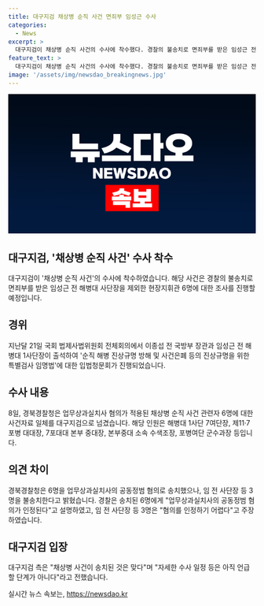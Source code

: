 ```yaml
---
title: 대구지검 채상병 순직 사건 면죄부 임성근 수사
categories:
  - News
excerpt: >
  대구지검이 채상병 순직 사건의 수사에 착수했다. 경찰의 불송치로 면죄부를 받은 임성근 전 해병대 사단장을 제외한 현장지휘관 6명이 업무상과실치사 혐의로 대구지검에 넘긴 자료를 기반으로 수사가 진행된다. 대구지검은 채상병 사건이 송치된 것은 맞다며 자세한 수사 일정 등은 아직 언급할 단계가 아니다라고 밝혔다. 해당 사건 관련하여 수사가 활발히 진행 중이며, 관련자들의 입장과 경찰의 조치가 계속해서 이슈가 될 전망이다.
feature_text: >
  대구지검이 채상병 순직 사건의 수사에 착수했다. 경찰의 불송치로 면죄부를 받은 임성근 전 해병대 사단장을 제외한 현장지휘관 6명이 업무상과실치사 혐의로 대구지검에 넘긴 자료를 기반으로 수사가 진행된다. 대구지검은 채상병 사건이 송치된 것은 맞다며 자세한 수사 일정 등은 아직 언급할 단계가 아니다라고 밝혔다. 해당 사건 관련하여 수사가 활발히 진행 중이며, 관련자들의 입장과 경찰의 조치가 계속해서 이슈가 될 전망이다.
image: '/assets/img/newsdao_breakingnews.jpg'
---
```


<p><img src="/assets/img/newsdao_breakingnews.jpg" alt="firstkoreanews 속보" /></p>

<h2>대구지검, '채상병 순직 사건' 수사 착수</h2>

<p data-ke-size="size16">대구지검이 '채상병 순직 사건'의 수사에 착수하였습니다. 해당 사건은 경찰의 불송치로 면죄부를 받은 임성근 전 해병대 사단장을 제외한 현장지휘관 6명에 대한 조사를 진행할 예정입니다.</p>

<h2 data-ke-size="size26">경위</h2>

<p data-ke-size="size16">지난달 21일 국회 법제사법위원회 전체회의에서 이종섭 전 국방부 장관과 임성근 전 해병대 1사단장이 출석하여 '순직 해병 진상규명 방해 및 사건은폐 등의 진상규명을 위한 특별검사 임명법'에 대한 입법청문회가 진행되었습니다.</p>

<h2 data-ke-size="size26">수사 내용</h2>

<p data-ke-size="size16">8일, 경북경찰청은 업무상과실치사 혐의가 적용된 채상병 순직 사건 관련자 6명에 대한 사건자료 일체를 대구지검으로 넘겼습니다. 해당 인원은 해병대 1사단 7여단장, 제11·7포병 대대장, 7포대대 본부 중대장, 본부중대 소속 수색조장, 포병여단 군수과장 등입니다.</p>

<h2 data-ke-size="size26">의견 차이</h2>

<p data-ke-size="size16">경북경찰청은 6명을 업무상과실치사의 공동정범 혐의로 송치했으나, 임 전 사단장 등 3명을 불송치한다고 밝혔습니다. 경찰은 송치된 6명에게 "업무상과실치사의 공동정범 혐의가 인정된다"고 설명하였고, 임 전 사단장 등 3명은 "혐의를 인정하기 어렵다"고 주장하였습니다.</p>

<h2 data-ke-size="size26">대구지검 입장</h2>

<p data-ke-size="size16">대구지검 측은 "채상병 사건이 송치된 것은 맞다"며 "자세한 수사 일정 등은 아직 언급할 단계가 아니다"라고 전했습니다.</p>
실시간 뉴스 속보는, <a href="https://newsdao.kr" rel="dofollow">https://newsdao.kr</a>


